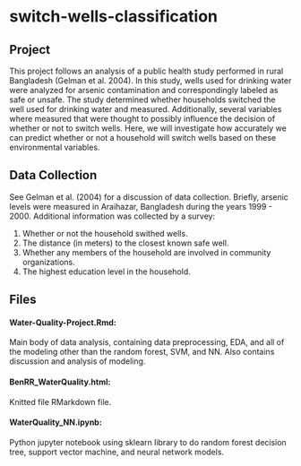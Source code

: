 # switch-wells-classification

## Project
This project follows an analysis of a public health study performed in rural Bangladesh (Gelman et al. 2004). In this study, wells used for drinking water were analyzed for arsenic contamination and correspondingly labeled as safe or unsafe. The study determined whether households switched the well used for drinking water and measured. Additionally, several variables where measured that were thought to possibly influence the decision of whether or not to switch wells. Here, we will investigate how accurately we can predict whether or not a household will switch wells based on these environmental variables.

## Data Collection
See Gelman et al. (2004) for a discussion of data collection. Briefly, arsenic levels were measured in Araihazar, Bangladesh during the years 1999 - 2000. Additional information was collected by a survey: 
1. Whether or not the household swithed wells. 
2. The distance (in meters) to the closest known safe well.
3. Whether any members of the household are involved in community organizations.
4. The highest education level in the household.

## Files
#### Water-Quality-Project.Rmd: 
Main body of data analysis, containing data preprocessing, EDA, and all of the modeling other than the random forest, SVM, and NN. Also contains discussion and analysis of modeling. 

#### BenRR_WaterQuality.html: 
Knitted file RMarkdown file. 

#### WaterQuality_NN.ipynb:
Python jupyter notebook using sklearn library to do random forest decision tree, support vector machine, and neural network models.
